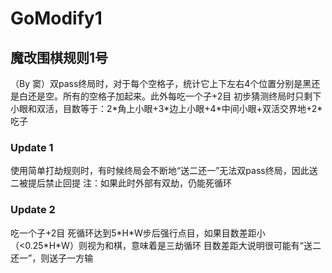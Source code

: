 # GoModify1
## 魔改围棋规则1号
（By 窦）双pass终局时，对于每个空格子，统计它上下左右4个位置分别是黑还是白还是空。所有的空格子加起来。此外每吃一个子+2目 
初步猜测终局时只剩下小眼和双活，目数等于：2\*角上小眼+3\*边上小眼+4\*中间小眼+双活交界地+2\*吃子
### Update 1
使用简单打劫规则时，有时候终局会不断地“送二还一”无法双pass终局，因此送二被提后禁止回提
注：如果此时外部有双劫，仍能死循环
### Update 2
吃一个子+2目
死循环达到5\*H\*W步后强行点目，如果目数差距小（<0.25\*H\*W）则视为和棋，意味着是三劫循环
目数差距大说明很可能有“送二还一”，则送子一方输
